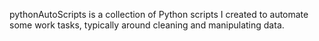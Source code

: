 pythonAutoScripts is a collection of Python scripts I created to automate some work tasks, typically around cleaning and manipulating data.
